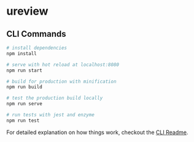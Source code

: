 # ureview

## CLI Commands

``` bash
# install dependencies
npm install

# serve with hot reload at localhost:8080
npm run start

# build for production with minification
npm run build

# test the production build locally
npm run serve

# run tests with jest and enzyme
npm run test
```

For detailed explanation on how things work, checkout the [CLI Readme](https://github.com/developit/preact-cli/blob/master/README.md).
